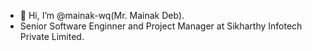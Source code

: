 - 👋 Hi, I’m @mainak-wq(Mr. Mainak Deb). 
- Senior Software Enginner and Project Manager at Sikharthy Infotech Private Limited.
<!---
mainak-wq/mainak-wq is a ✨ special ✨ repository because its `README.md` (this file) appears on your GitHub profile.
You can click the Preview link to take a look at your changes.
--->
